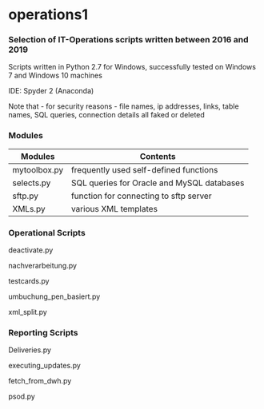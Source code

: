 # operations1
### Selection of IT-Operations scripts written between 2016 and 2019

Scripts written in Python 2.7 for Windows, successfully tested on Windows 7 and Windows 10 machines

IDE: Spyder 2 (Anaconda)

Note that - for security reasons - file names, ip addresses, links, table names, SQL queries, connection details all faked or deleted



### Modules
Modules | Contents
------------ | -------------
mytoolbox.py|frequently used self-defined functions
selects.py|SQL queries for Oracle and MySQL databases
sftp.py|function for connecting to sftp server
XMLs.py|various XML templates



### Operational Scripts
deactivate.py

nachverarbeitung.py

testcards.py

umbuchung_pen_basiert.py

xml_split.py



### Reporting Scripts
Deliveries.py

executing_updates.py

fetch_from_dwh.py

psod.py


